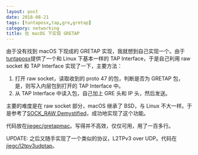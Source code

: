 ```yaml
---
layout: post
date: 2018-08-21
tags: [tuntaposx,tap,gre,gretap]
category: networking
title: 在 macOS 下实现 GRETAP
---
```


由于没有找到 macOS 下现成的 GRETAP 实现，我就想到自己实现一个。由于[tuntaposx](http://tuntaposx.sourceforge.net/)提供了一个和 Linux 下基本一样的 TAP Interface，于是自己利用 raw socket 和 TAP Interface 实现了一下，主要方法：


1. 打开 raw socket，读取收到的 proto 47 的包，判断是否为 GRETAP 包，是，则写入内层包到打开的 TAP Interface 中。
2. 从 TAP Interface 中读入包，自己加上 GRE 头和 IP 头，然后发送。

主要的难度是在 raw socket 部分，macOS 继承了 BSD，与 Linux 不大一样。于是参考了[SOCK_RAW Demystified](https://sock-raw.org/papers/sock_raw)，成功地实现了这个功能。

代码放在[jiegec/gretapmac](https://github.com/jiegec/gretapmac)。写得并不高效，仅仅可用，用了一百多行。

UPDATE: 之后又随手实现了一个类似的协议，L2TPv3 over UDP。代码在[jiegc/l2tpv3udptap](https://github.com/jiegec/l2tpv3udptap)。
